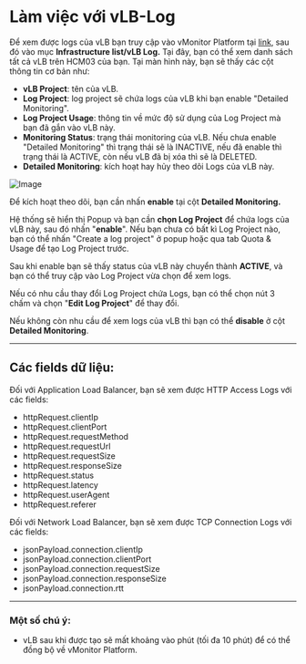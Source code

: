# Làm việc với vLB-Log

Để xem được logs của vLB bạn truy cập vào vMonitor Platform tại [link](https://hcm-3.console.vngcloud.vn/vmonitor), sau đó vào mục **Infrastructure list/vLB Log.** Tại đây, bạn có thể xem danh sách tất cả vLB trên HCM03 của bạn. Tại màn hình này, bạn sẽ thấy các cột thông tin cơ bản như:

* **vLB Project**: tên của vLB.
* **Log Project**: log project sẽ chứa logs của vLB khi bạn enable "Detailed Monitoring".
* **Log Project Usage**: thông tin về mức độ sử dụng của Log Project mà bạn đã gắn vào vLB này.
* **Monitoring Status**: trạng thái monitoring của vLB. Nếu chưa enable "Detailed Monitoring" thì trạng thái sẽ là INACTIVE, nếu đã enable thì trạng thái là ACTIVE, còn nếu vLB đã bị xóa thì sẽ là DELETED.
* **Detailed Monitoring**: kích hoạt hay hủy theo dõi Logs của vLB này.

![Image](https://github.com/vngcloud/docs/blob/main/Vietnamese/.gitbook/assets/image%20(332).png?raw=true)

Để kích hoạt theo dõi, bạn cần nhấn **enable** tại cột **Detailed Monitoring.** 

Hệ thống sẽ hiển thị Popup và bạn cần **chọn Log Project** để chứa logs của vLB này, sau đó nhấn "**enable**".  Nếu bạn chưa có bất kì Log Project nào, bạn có thể nhấn "Create a log project" ở popup hoặc qua tab Quota & Usage để tạo Log Project trước.

Sau khi enable bạn sẽ thấy status của vLB  này chuyển thành **ACTIVE**, và bạn có thể truy cập vào Log Project vừa chọn để xem logs.

Nếu có nhu cầu thay đổi Log Project chứa Logs, bạn có thể chọn nút 3 chấm và chọn "**Edit Log Project**" để thay đổi.

Nếu không còn nhu cầu để xem logs của vLB  thì bạn có thể **disable** ở cột **Detailed Monitoring**.

***

## Các fields dữ liệu: 

Đối với Application Load Balancer, bạn sẽ xem được HTTP Access Logs với các fields:

* httpRequest.clientIp
* httpRequest.clientPort
* httpRequest.requestMethod
* httpRequest.requestUrl
* httpRequest.requestSize
* httpRequest.responseSize
* httpRequest.status
* httpRequest.latency
* httpRequest.userAgent
* httpRequest.referer

Đối với Network Load Balancer, bạn sẽ xem được TCP Connection Logs với các fields:

* jsonPayload.connection.clientIp
* jsonPayload.connection.clientPort
* jsonPayload.connection.requestSize
* jsonPayload.connection.responseSize
* jsonPayload.connection.rtt

***

### Một số chú ý: 

* vLB sau khi được tạo sẽ mất khoảng vào phút (tối đa 10 phút) để có thể đồng bộ về vMonitor Platform.
